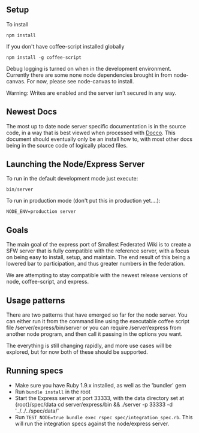 ## Setup

To install

	npm install

If you don't have coffee-script installed globally

	npm install -g coffee-script

Debug logging is turned on when in the development environment.
Currently there are some none node dependencies brought in from
node-canvas.  For now, please see node-canvas to install.

Warning: Writes are enabled and the server isn't secured in any way.

## Newest Docs
The most up to date node server specific documentation is in the source
code, in a way that is best viewed when processed with 
[Docco](http://jashkenas.github.com/docco/). This document should eventually
only be an install how to, with most other docs being in the source code
of logically placed files.

## Launching the Node/Express Server

To run in the default development mode just execute:

	bin/server

To run in production mode (don't put this in production yet....):

	NODE_ENV=production server

## Goals
The main goal of the express port of Smallest Federated Wiki is to create a
SFW server that is fully compatible with the reference server, with a focus
on being easy to install, setup, and maintain.  The end result of this being
a lowered bar to participation, and thus greater numbers in the federation.

We are attempting to stay compatible  with the newest release versions of
node, coffee-script, and express.

## Usage patterns
There are two patterns that have emerged so far for the node server.
You can either run it from the command line using the executable coffee script
file /server/express/bin/server or you can require /server/express from another
node program, and then call it passing in the options you want.

The everything is still changing rapidly, and more use cases will be explored,
but for now both of these should be supported.

## Running specs

* Make sure you have Ruby 1.9.x installed, as well as the 'bundler' gem
* Run `bundle install` in the root
* Start the Express server at port 33333, with the data directory set at {root}/spec/data
	cd server/express/bin && ./server -p 33333 -d '../../../spec/data/'
* Run `TEST_NODE=true bundle exec rspec spec/integration_spec.rb`. This will run the integration specs against the node/express server.
